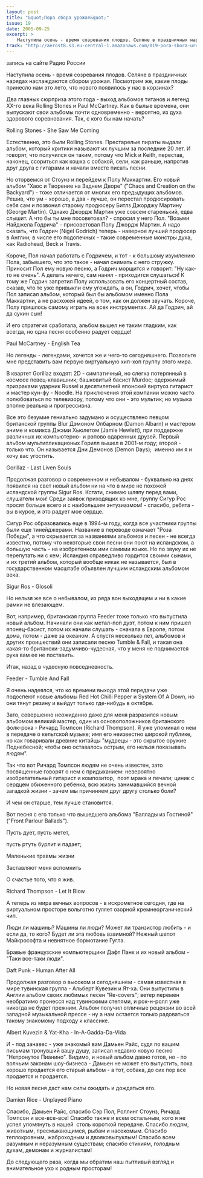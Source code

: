 ```yaml
---
layout: post
title: "&quot;Пора сбора урожая&quot;"
issue: 19
date: 2005-09-25
excerpt: >
    Наступила осень - время созревания плодов. Селяне в праздничных нарядах наслаждаются сбором урожая. Посмотрим же, какие плоды принесло нам это лето, что нового появилось у нас в корзинах?
track: "http://aerost8.s3.eu-central-1.amazonaws.com/019-pora-sbora-urozhaja.mp3"
---
```


запись на сайте Радио России

Наступила осень - время созревания плодов. Селяне в праздничных нарядах наслаждаются сбором урожая. Посмотрим же, какие плоды принесло нам это лето, что нового появилось у нас в корзинах?

Два главных сюрприза этого года - выход альбомов титанов и легенд XX-го века Rolling Stones и Paul McCartney. Как в былые времена, они выпускают свои альбомы почти одновременно - вероятно, из духа здорового соревнования. Так, с кого бы нам начать?

Rolling Stones - She Saw Me Coming

Естественно, это были Rolling Stones. Престарелые пираты выдали альбом, который критики называют их лучшим за последние 20 лет. И говорят, что получился он таким, потому что Mick и Keith, перестав, наконец, ссориться как кошка с собакой, сели, как раньше, напротив друг друга с гитарами и начали вместе писать песни.

Но оторвемся от Стоунз и перейдем к Полу Маккартни. Его новый альбом "Хаос и Творение на Заднем Дворе" ("Chaos and Creation on the Backyard") - тоже отличается от многих его предыдущих альбомов. Решив, что ум - хорошо, а два - лучше, он перестал продюсировать себя сам и позвонил старому продюсеру Битлз Джорджу Мартину (George Martin). Однако Джордж Мартин уже совсем старенький, едва слышит. А что бы ты мне посоветовал? - спросил у него Пол. "Возьми Найджела Годрича" - присоветовал Полу Джордж Мартин. А надо сказать, что Годрич (Nigel Godrich) теперь - наверное лучший продюсер в Англии; в числе его подопечных - такие современные монстры духа, как Radiohead, Beck и Travis.

Короче, Пол начал работать с Годричем, и тот - к большому изумлению Пола, забывшего, что это такое - начал снимать с него стружку. Приносит Пол ему новую песню, а Годрич морщится и говорит: "Ну как-то не очень". А делать нечего, сам нанял - приходится слушаться! К тому же Годрич запретил Полу использовать его концертный состав, сказав, что те уже привыкли ему угождать, а он, Годрич, хочет, чтобы Пол записал альбом, который был бы альбомом именно Пола Маккартни, а не расхожей идеей, о том, как он должен звучать. Короче, Полу пришлось самому играть на всех инструментах. Ай да Годрич, ай да сукин сын!

И его стратегия сработала, альбом вышел не таким гладким, как всегда, но одна песня особенно радует сердце!

Paul McCartney - English Tea

Но легенды - легендами, хочется же и чего-то сегодняшнего. Позвольте мне представить вам первую виртуальную хип-хоп группу этого мира.

В квартет Gorillaz входят: 2D - симпатичный, но слегка потерянный в космосе певец-клавишник; башковитый басист Murdoc; одержимый призраками ударник Russel и десятилетний японский виртуоз гитарист и мастер кун-фу - Noodle. На приключения этой компании можно часто полюбоваться по телевизору, потому что они - это мультик; но музыка вполне реальна и прогрессивна.

Все это безумие гениально задумано и осуществлено певцом британской группы Blur Дэмоном Олбарном (Damon Albarn) и мастером аниме и комикса Джэми Хьюлетом (Jamie Hewlett), при поддержке различных их компьютерно- и рэпово одаренных друзей. Первый альбом мультипликационых Горилл вышел в 2001-м году; второй - только что. Он называется Дни Демонов (Demon Days);  именно им я и хочу вас угостить.

Gorillaz - Last Liven Souls

Продолжая разговор о современном и небывалом - буквально на днях появился на свет новый альбом ни на что в мире не похожей исландской группы Sigur Ros. Кстати, снимаю шляпу перед вами, слушатели мои! Среди заявок приходящих ко мне, группу Сигур Рос просят больше всего и с наибольшим энтузиазмом! - спасибо, ребята - вы в курсе, и это радует мое сердце.

Сигур Рос образовались еще в 1994-м году, когда все участники группы были еще тинейджерами. Название в переводе означает "Роза Победы", а что скрывается за названиями альбомов и песен - не всегда известно, потому что некоторые свои песни они поют на исландском, а большую часть - на изобретенном ими самими языке. Но по звуку их не перепутать ни с кем; Исландия справедливо гордится своими сынами, и их третий альбом, который вообще никак не называется, был в государственном масштабе объявлен лучшим исландским альбомом века.

Sigur Ros - Glosoli

Но нельзя же все о небывалом, из ряда вон выходящем и ни в какие рамки не влезающем.

Вот, например, британская группа Feeder тоже только что выпустила новый альбом. Начинали они как метал-поп дуэт, потом к ним пришел японец-басист, потом их начали слушать - сначала в Европе, потом дома, потом - даже за океаном. А спустя несколько лет, альбомов и других проишествий они записали песню Tumble & Fall, и такая она какая-то британски-задумчиво-чудесная, что у меня не поднимается рука вам ее не поставить.

Итак, назад в чудесную повседневность.

Feeder - Tumble And Fall

Я очень надеялся, что ко времени выхода этой передачи уже подоспеют новые альбомы Red Hot Chilli Pepper и System Of A Down, но они тянут резину и выйдут только где-нибудь в октябре.

Зато, совершенно неожиданно даже для меня разразился новым альбомом великий мастер, один из основоположников британского фолк-рока - Ричард Томпсон (Richard Thompson). Я уже упоминал о нем в передаче о кельтской музыке; имя его неизвестно широкой публике, но как говаривали древние китайцы "мудрецы - это скрытое оружие Поднебесной; чтобы оно оставалось острым, его нельзя показывать людям".

Так что вот Ричард Томпсон людям не очень известен, зато посвященные говорят о нем с придыханием: невероятно изобретательный гитарист и композитор,  поэт мрака и печали; циник с сердцем обиженного ребенка, всю жизнь занимавшийся вечной загадкой жизни - зачем мы причиняем друг другу столько боли?

И чем он старше, тем лучше становится.

Вот песня с его только что вышедшего альбома "Баллады из Гостиной" ("Front Parlour Ballads").

Пусть дует, пусть метет,

пусть ртуть бурлит и падает;

Маленькие травмы жизни

Заставляют меня вспомнить

О счастье того, что я жив.

Richard Thompson - Let It Blow

А теперь из мира вечных вопросов - в искрометное сегодня, где на виртуальном просторе вольготно гуляет озорной кремнеорганический чип.

Люди ли машины? Машины ли люди? Может ли транзистор любить - и если да, то кого? Будет ли эта любовь взаимной? Нежный шепот Майкрософта и невнятное бормотание Гугла.

Бравые французские компьютерщики Дафт Панк и их новый альбом - "Таки все-таки люди".

Daft Punk - Human After All

Продолжая разговор о высоком и сегодняшнем - самая известная в мире тувинская группа - Альберт Кувезин и Ят-ха. Они выпустили в Англии альбом своих любимых песен "Re-covers"; ветер перемен необратимо пронесся над тувинскими степями, и рок-н-ролл уже никогда не будет прежним. Альбом получил отличные рецензии во всей западной музыкальной прессе - ну а нам остается только радоваться такому знакомому подходу к классике.

Albert Kuvezin & Yat-Kha - In-A-Gadda-Da-Vida

И - под занавес - уже знакомый вам Дамьен Райс, судя по вашим письмам тронувший вашу душу, записал недавно новую песню "Нетронутое Пианино". Видимо, и новый альбом давно готов, но - по волчьим законам шоу-бизнеса - Дамьен не может его выпустить, пока хорошо продается его старый альбом - а тот, собака, до сих пор все продается и продается.

Но новая песня даст нам силы ожидать и дождаться его.

Damien Rice - Unplayed Piano

Спасибо, Дамьен Райс, спасибо Сэр Пол, Роллинг Стоунз, Ричард Томпсон и все-все-все! Спасибо также и всем остальным, кого я не успел упомянуть в нашей  столь короткой передаче. Спасибо людям, животным, пресмыкающимся, рыбам и насекомым. Спасибо теплокровным, жаброходным и двояковыпуклым! Спасибо всем разумным и неразумным существам; спасибо стихиям, голодным духам, демонам и журналистам!

До следующего раза, когда мы обратим наш пытливый взгляд и внимательное ухо к родным просторам!
